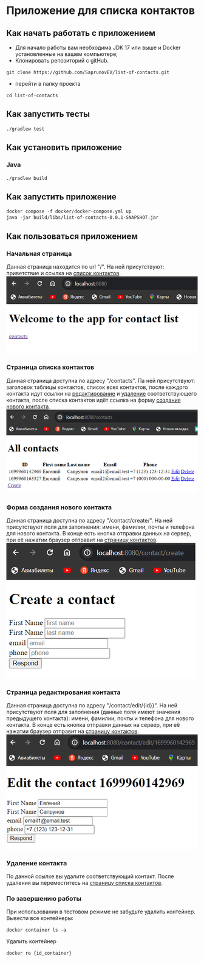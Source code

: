 # Приложение для списка контактов

## Как начать работать с приложением

* Для начало работы вам необходима JDK 17 или выше и Docker установленные на вашем компьютере;
* Клонировать репозиторий с gitHub.
```shell
git clone https://github.com/SaprunovEV/list-of-contacts.git
```
* перейти в папку проекта
```shell
cd list-of-contacts
```

## Как запустить тесты
```shell
./gradlew test
```

## Как установить приложение
### Java
```shell
./gradlew build
```

## Как запустить приложение
```shell
docker compose -f docker/docker-compose.yml up 
java -jar build/libs/list-of-contacts-0.0.1-SNAPSHOT.jar
```

## Как пользоваться приложением

### Начальная страница
Данная страница находится по url "/". На ней присутствуют: приветствие и ссылка на [список контактов](#ContactsList).
![Приветственная страница](readme-image/index-page.png)
### <a id="ContactsList">Страница списка контактов</a>
Данная страница доступна по адресу "/contacts". Па ней присутствуют: заголовок таблицы контактов, список всех контактов, после каждого контакта идут ссылки на [редактирование](#editContact) и [удаление](#deleteContact) соответствующего контакта, после списка контактов идёт ссылка на форму [создания нового контакта](#createContact).
![страница списка контактов](readme-image/contacts-page.png)
### <a id="createContact">Форма создания нового контакта</a>
Данная страница доступна по адресу "/contact/create/".
На ней присутствуют поля для заполнения: имени, фамилии, почты и телефона для нового контакта. В конце есть кнопка отправки данных на сервер, при её нажатии браузер отправит на [страницу контактов](#ContactsList).
![Страница создания контакта](readme-image/create-page.png)
### <a id="editContact">Страница редактирования контакта</a>
Данная страница доступна по адресу "/contact/edit/{id}}". На ней присутствуют поля для заполнения (данные поля имеют значения предыдущего контакта): имени, фамилии, почты и телефона для нового контакта. В конце есть кнопка отправки данных на сервер, при её нажатии браузер отправит на [страницу контактов](#ContactsList). 
![Страница редактирования контакта](readme-image/edit-contact.png)
### <a id="deleteContact">Удаление контакта</a>
По данной ссылке вы удалите соответствующий контакт. После удаления вы переместитесь на [страницу списка контактов](#ContactsList).

### По завершению работы
При использовании в тестовом режиме не забудьте удалить контейнер.
Вывести все контейнеры:
```shell
docker container ls -a
```
Удалить контейнер
```shell
docker re {id_container}
```

